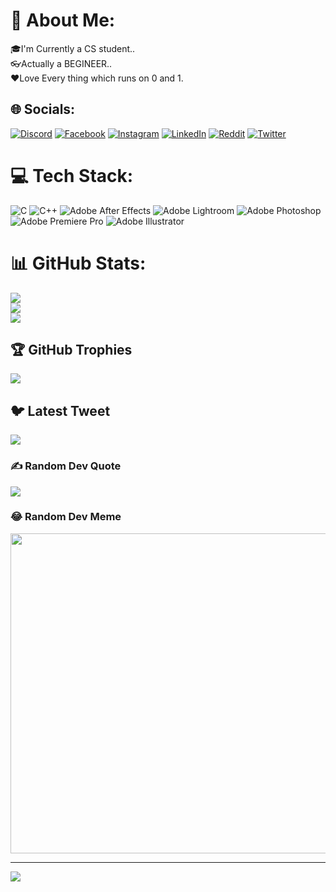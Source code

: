 # 💫 About Me:
🎓I'm Currently a CS student..<br>👓Actually a BEGINEER..<br>❤️Love Every thing which runs on 0 and 1.


## 🌐 Socials:
[![Discord](https://img.shields.io/badge/Discord-%237289DA.svg?logo=discord&logoColor=white)](https://discord.gg/https://discord.gg/EYKJCB6cqk) [![Facebook](https://img.shields.io/badge/Facebook-%231877F2.svg?logo=Facebook&logoColor=white)](https://facebook.com/https://www.facebook.com/aditya.kumararya.127) [![Instagram](https://img.shields.io/badge/Instagram-%23E4405F.svg?logo=Instagram&logoColor=white)](https://instagram.com/https://www.instagram.com/roxxadiiii) [![LinkedIn](https://img.shields.io/badge/LinkedIn-%230077B5.svg?logo=linkedin&logoColor=white)](https://linkedin.com/in/https://www.linkedin.com/in/aditya-kumar-363b8b192) [![Reddit](https://img.shields.io/badge/Reddit-%23FF4500.svg?logo=Reddit&logoColor=white)](https://reddit.com/user/https://www.reddit.com/user/Roxxadiiii) [![Twitter](https://img.shields.io/badge/Twitter-%231DA1F2.svg?logo=Twitter&logoColor=white)](https://twitter.com/https://twitter.com/roxxadiiii) 

# 💻 Tech Stack:
![C](https://img.shields.io/badge/c-%2300599C.svg?style=for-the-badge&logo=c&logoColor=white) ![C++](https://img.shields.io/badge/c++-%2300599C.svg?style=for-the-badge&logo=c%2B%2B&logoColor=white) ![Adobe After Effects](https://img.shields.io/badge/Adobe%20After%20Effects-9999FF.svg?style=for-the-badge&logo=Adobe%20After%20Effects&logoColor=white) ![Adobe Lightroom](https://img.shields.io/badge/Adobe%20Lightroom-31A8FF.svg?style=for-the-badge&logo=Adobe%20Lightroom&logoColor=white) ![Adobe Photoshop](https://img.shields.io/badge/adobephotoshop-%2331A8FF.svg?style=for-the-badge&logo=adobephotoshop&logoColor=white) ![Adobe Premiere Pro](https://img.shields.io/badge/Adobe%20Premiere%20Pro-9999FF.svg?style=for-the-badge&logo=Adobe%20Premiere%20Pro&logoColor=white) ![Adobe Illustrator](https://img.shields.io/badge/adobeillustrator-%23FF9A00.svg?style=for-the-badge&logo=adobeillustrator&logoColor=white)
# 📊 GitHub Stats:
![](https://github-readme-stats.vercel.app/api?username=roxxamay&theme=dark&hide_border=false&include_all_commits=false&count_private=false)<br/>
![](https://github-readme-streak-stats.herokuapp.com/?user=roxxamay&theme=dark&hide_border=false)<br/>
![](https://github-readme-stats.vercel.app/api/top-langs/?username=roxxamay&theme=dark&hide_border=false&include_all_commits=false&count_private=false&layout=compact)

## 🏆 GitHub Trophies
![](https://github-profile-trophy.vercel.app/?username=roxxamay&theme=matrix&no-frame=true&no-bg=false&margin-w=4)

## 🐦 Latest Tweet
[![](https://gtce.itsvg.in/api?username=https://twitter.com/roxxadiiii)](https://github.com/VishwaGauravIn/github-twitter-card-embed)

### ✍️ Random Dev Quote
![](https://quotes-github-readme.vercel.app/api?type=horizontal&theme=tokyonight)

### 😂 Random Dev Meme
<img src="https://random-memer.herokuapp.com/" width="512px"/>

---
[![](https://visitcount.itsvg.in/api?id=roxxamay&icon=7&color=0)](https://visitcount.itsvg.in)

<!-- Proudly created with GPRM ( https://gprm.itsvg.in ) -->
